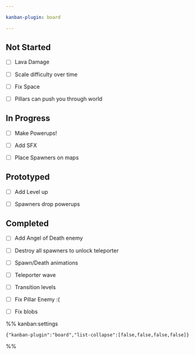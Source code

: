 ```yaml
---

kanban-plugin: board

---
```


## Not Started

- [ ] Lava Damage
- [ ] Scale difficulty over time
- [ ] Fix Space
- [ ] Pillars can push you through world


## In Progress

- [ ] Make Powerups!
- [ ] Add SFX
- [ ] Place Spawners on maps


## Prototyped

- [ ] Add Level up
- [ ] Spawners drop powerups


## Completed

- [ ] Add Angel of Death enemy
- [ ] Destroy all spawners to unlock teleporter
- [ ] Spawn/Death animations
- [ ] Teleporter wave
- [ ] Transition levels
- [ ] Fix Pillar Enemy :(
- [ ] Fix blobs




%% kanban:settings
```
{"kanban-plugin":"board","list-collapse":[false,false,false,false]}
```
%%